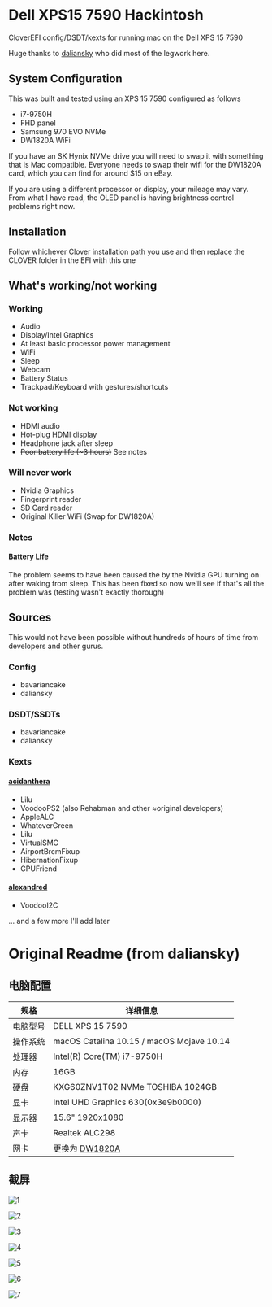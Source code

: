 # Dell XPS15 7590 Hackintosh

CloverEFI config/DSDT/kexts for running mac on the Dell XPS 15 7590

Huge thanks to [daliansky](https://github.com/daliansky) who did most of the legwork here.

## System Configuration

This was built and tested using an XPS 15 7590 configured as follows

* i7-9750H
* FHD panel
* Samsung 970 EVO NVMe
* DW1820A WiFi

If you have an SK Hynix NVMe drive you will need to swap it with something that is Mac compatible. 
Everyone needs to swap their wifi for the DW1820A card, which you can find for around $15 on eBay.

If you are using a different processor or display, your mileage may vary. From what I have read, the OLED panel 
is having brightness control problems right now.

## Installation

Follow whichever Clover installation path you use and then replace the CLOVER folder in the EFI with this one

## What's working/not working

### Working

* Audio
* Display/Intel Graphics
* At least basic processor power management
* WiFi
* Sleep
* Webcam
* Battery Status
* Trackpad/Keyboard with gestures/shortcuts

### Not working

* HDMI audio
* Hot-plug HDMI display
* Headphone jack after sleep
* ~~Poor battery life (~3 hours)~~ See notes

### Will never work

* Nvidia Graphics
* Fingerprint reader
* SD Card reader
* Original Killer WiFi (Swap for DW1820A)

### Notes

#### Battery Life

The problem seems to have been caused the by the Nvidia GPU turning on after waking from sleep. This has been fixed so now we'll see if that's all the problem was (testing wasn't exactly thorough)

## Sources

This would not have been possible without hundreds of hours of time from developers and other gurus.

### Config

* bavariancake
* daliansky

### DSDT/SSDTs

* bavariancake
* daliansky

### Kexts

#### [acidanthera](https://github.com/acidanthera)

* Lilu
* VoodooPS2 (also Rehabman and other ≈original developers)
* AppleALC
* WhateverGreen
* Lilu
* VirtualSMC
* AirportBrcmFixup
* HibernationFixup
* CPUFriend

#### [alexandred](https://github.com/alexandred)

* VoodooI2C

... and a few more I'll add later



# Original Readme (from daliansky)

## 电脑配置

| 规格     | 详细信息                                                     |
| -------- | ------------------------------------------------------------ |
| 电脑型号 | DELL XPS 15 7590                                             |
| 操作系统 | macOS Catalina 10.15 / macOS Mojave 10.14                    |
| 处理器   | Intel(R) Core(TM) i7-9750H                                   |
| 内存     | 16GB                                                         |
| 硬盘     | KXG60ZNV1T02 NVMe TOSHIBA 1024GB                             |
| 显卡     | Intel UHD Graphics 630(0x3e9b0000)                           |
| 显示器   | 15.6" 1920x1080                                              |
| 声卡     | Realtek ALC298                                               |
| 网卡     | 更换为 [DW1820A](https://blog.daliansky.net/DW1820A_BCM94350ZAE-driver-inserts-the-correct-posture.html) |

## 截屏

![1](screenshot/1.png)

![2](screenshot/2.png)

![3](screenshot/3.png)

![4](screenshot/4.png)

![5](screenshot/5.png)

![6](screenshot/6.png)

![7](screenshot/7.png)
